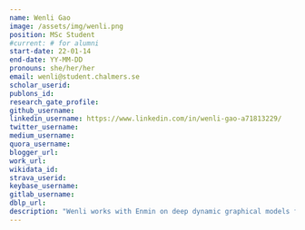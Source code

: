 ```yaml
---
name: Wenli Gao
image: /assets/img/wenli.png
position: MSc Student
#current: # for alumni
start-date: 22-01-14
end-date: YY-MM-DD  
pronouns: she/her/her
email: wenli@student.chalmers.se
scholar_userid: 
publons_id:
research_gate_profile:
github_username:
linkedin_username: https://www.linkedin.com/in/wenli-gao-a71813229/
twitter_username:
medium_username:
quora_username:
blogger_url:
work_url:
wikidata_id:
strava_userid:
keybase_username:
gitlab_username:
dblp_url:
description: "Wenli works with Enmin on deep dynamic graphical models for molecular kinetics. She is a MSc Student in Data Science and AI."
---
```

